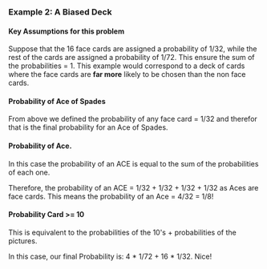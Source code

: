 ### Example 2: A Biased Deck

#### Key Assumptions for this problem

Suppose that the 16 face cards are assigned a probability of 1/32, while the rest of the cards are assigned a probability of 1/72.  This ensure the sum of the probabilities = 1.  This example would correspond to a deck of cards where the face cards are **far more** likely to be chosen than the non face cards.

#### Probability of Ace of Spades

From above we defined the probability of any face card = 1/32 and therefor that is the final probability for an Ace of Spades.  

#### Probability of Ace.  

In this case the probability of an ACE is equal to the sum of the probabilities of each one.

Therefore, the probability of an ACE = 1/32 + 1/32 + 1/32 + 1/32 as Aces are face cards.  This means the probability of an Ace = 4/32 = 1/8!


#### Probability Card >= 10

This is equivalent to the probabilities of the 10's + probabilities of the pictures.

In this case, our final Probability is: 4 * 1/72 + 16 * 1/32.  Nice!
